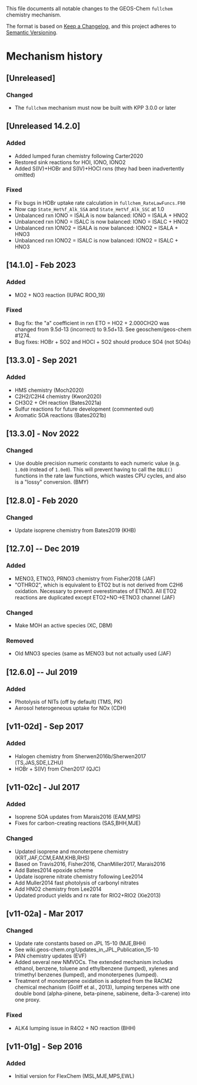 This file documents all notable changes to the GEOS-Chem `fullchem` chemistry mechanism.

The format is based on [Keep a Changelog](https://keepachangelog.com/en/1.0.0/), and this project adheres to [Semantic Versioning](https://semver.org/spec/v2.0.0.html).

# Mechanism history

## [Unreleased]
### Changed
- The `fullchem` mechanism must now be built with KPP 3.0.0 or later

## [Unreleased 14.2.0]
### Added
- Added lumped furan chemistry following Carter2020
- Restored sink reactions for HOI, IONO, IONO2
- Added S(IV)+HOBr and S(IV)+HOCl rxns (they had been inadvertently omitted)

### Fixed
- Fix bugs in HOBr uptake rate calculation in `fullchem_RateLawFuncs.F90`
- Now cap `State_Het%f_Alk_SSA` and `State_Het%f_Alk_SSC` at 1.0
- Unbalanced rxn IONO = ISALA is now balanced: IONO = ISALA + HNO2
- Unbalanced rxn IONO = ISALC is now balanced: IONO = ISALC + HNO2
- Unbalanced rxn IONO2 = ISALA is now balanced: IONO2 = ISALA + HNO3
- Unbalanced rxn IONO2 = ISALC is now balanced: IONO2 = ISALC + HNO3

## [14.1.0] - Feb 2023
### Added
- MO2 + NO3 reaction (IUPAC ROO_19)

### Fixed
- Bug fix: the "a" coefficient in rxn ETO = HO2 + 2.000CH2O was changed from 9.5d-13 (incorrect) to 9.5d+13.  See geoschem/geos-chem #1274.
- Bug fixes: HOBr + SO2 and HOCl + SO2 should produce SO4 (not SO4s)

## [13.3.0] - Sep 2021
### Added
- HMS chemistry (Moch2020)
- C2H2/C2H4 chemistry (Kwon2020)
- CH3O2 + OH reaction (Bates2021a)
- Sulfur reactions for future development (commented out)
- Aromatic SOA reactions (Bates2021b)

## [13.3.0] - Nov 2022
### Changed
- Use double precision numeric constants to each numeric value (e.g. `1.0d0` instead of `1.0e0`).  This will prevent having to call the `DBLE()` functions in the rate law functions, which wastes CPU cycles, and also is a "lossy" conversion. (BMY)

## [12.8.0] - Feb 2020
### Changed
- Update isoprene chemistry from Bates2019 (KHB)

## [12.7.0] -- Dec 2019
### Added
- MENO3, ETNO3, PRNO3 chemistry from Fisher2018 (JAF)
- "OTHRO2", which is equivalent to ETO2 but is not derived from C2H6  oxidation. Necessary to prevent overestimates of ETNO3. All ETO2 reactions are duplicated except ETO2+NO->ETNO3 channel (JAF)

### Changed
- Make MOH an active species (XC, DBM)

### Removed
- Old MNO3 species (same as MENO3 but not actually used (JAF)

## [12.6.0] -- Jul 2019
### Added
- Photolysis of NITs (off by default) (TMS, PK)
- Aerosol heterogeneous uptake for NOx (CDH)

## [v11-02d] - Sep 2017
### Added
- Halogen chemistry from Sherwen2016b/Sherwen2017 (TS,JAS,SDE,LZHU)
- HOBr + S(IV) from Chen2017 (QJC)

## [v11-02c] - Jul 2017
### Added
- Isoprene SOA updates from Marais2016 (EAM,MPS)
- Fixes for carbon-creating reactions (SAS,BHH,MJE)

### Changed
- Updated isoprene and monoterpene chemistry (KRT,JAF,CCM,EAM,KHB,RHS)
- Based on Travis2016, Fisher2016, ChanMiller2017, Marais2016
- Add Bates2014 epoxide scheme
- Update isoprene nitrate chemistry following Lee2014
- Add Muller2014 fast photolysis of carbonyl nitrates
- Add HNO2 chemistry from Lee2014
- Updated product yields and rx rate for RIO2+RIO2 (Xie2013)

## [v11-02a] - Mar 2017
### Changed
- Update rate constants based on JPL 15-10 (MJE,BHH)
- See wiki.geos-chem.org/Updates_in_JPL_Publication_15-10
- PAN chemistry updates (EVF)
- Added several new NMVOCs. The extended mechanism includes ethanol,  benzene, toluene and ethylbenzene (lumped), xylenes and trimethyl  benzenes (lumped), and monoterpenes (lumped).
- Treatment of monoterpene oxidation is adopted from the RACM2 chemical  mechanism (Goliff et al., 2013), lumping terpenes with one double bond  (alpha-pinene, beta-pinene, sabinene, delta-3-carene) into one proxy.

### Fixed
- ALK4 lumping issue in R4O2 + NO reaction (BHH)

## [v11-01g] - Sep 2016
### Added
- Initial version for FlexChem (MSL,MJE,MPS,EWL)
